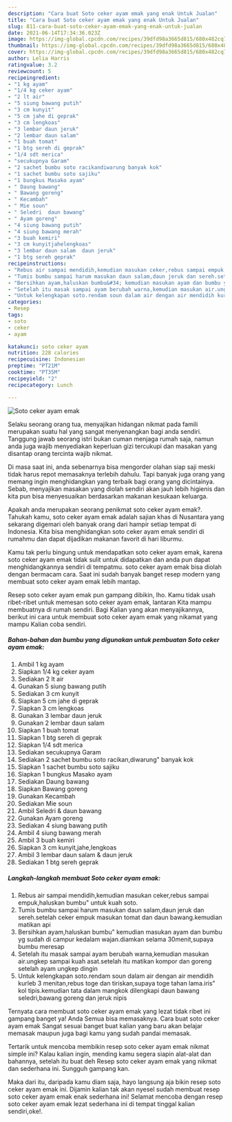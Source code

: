```yaml
---
description: "Cara buat Soto ceker ayam emak yang enak Untuk Jualan"
title: "Cara buat Soto ceker ayam emak yang enak Untuk Jualan"
slug: 811-cara-buat-soto-ceker-ayam-emak-yang-enak-untuk-jualan
date: 2021-06-14T17:34:36.023Z
image: https://img-global.cpcdn.com/recipes/39dfd98a3665d815/680x482cq70/soto-ceker-ayam-emak-foto-resep-utama.jpg
thumbnail: https://img-global.cpcdn.com/recipes/39dfd98a3665d815/680x482cq70/soto-ceker-ayam-emak-foto-resep-utama.jpg
cover: https://img-global.cpcdn.com/recipes/39dfd98a3665d815/680x482cq70/soto-ceker-ayam-emak-foto-resep-utama.jpg
author: Lelia Harris
ratingvalue: 3.2
reviewcount: 5
recipeingredient:
- "1 kg ayam"
- "1/4 kg ceker ayam"
- "2 lt air"
- "5 siung bawang putih"
- "3 cm kunyit"
- "5 cm jahe di geprak"
- "3 cm lengkoas"
- "3 lembar daun jeruk"
- "2 lembar daun salam"
- "1 buah tomat"
- "1 btg sereh di geprak"
- "1/4 sdt merica"
- "secukupnya Garam"
- "2 sachet bumbu soto racikandiwarung banyak kok"
- "1 sachet bumbu soto sajiku"
- "1 bungkus Masako ayam"
- " Daung bawang"
- " Bawang goreng"
- " Kecambah"
- " Mie soun"
- " Seledri  daun bawang"
- " Ayam goreng"
- "4 siung bawang putih"
- "4 siung bawang merah"
- "3 buah kemiri"
- "3 cm kunyitjahelengkoas"
- "3 lembar daun salam  daun jeruk"
- "1 btg sereh geprak"
recipeinstructions:
- "Rebus air sampai mendidih,kemudian masukan ceker,rebus sampai empuk,haluskan bumbu&#34; untuk kuah soto."
- "Tumis bumbu sampai harum masukan daun salam,daun jeruk dan sereh.setelah ceker empuk masukan tomat dan daun bawang.kemudian matikan api"
- "Bersihkan ayam,haluskan bumbu&#34; kemudian masukan ayam dan bumbu yg sudah di campur kedalam wajan.diamkan selama 30menit,supaya bumbu meresap"
- "Setelah itu masak sampai ayam berubah warna,kemudian masukan air.ungkep sampai kuah asat.setelah itu matikan kompor dan goreng setelah ayam ungkep dingin"
- "Untuk kelengkapan soto.rendam soun dalam air dengan air mendidih kurleb 3 menitan,rebus toge dan tiriskan,supaya toge tahan lama.iris&#34; kol tipis.kemudian tata dalam mangkok dilengkapi daun bawang seledri,bawang goreng dan jeruk nipis"
categories:
- Resep
tags:
- soto
- ceker
- ayam

katakunci: soto ceker ayam 
nutrition: 228 calories
recipecuisine: Indonesian
preptime: "PT21M"
cooktime: "PT35M"
recipeyield: "2"
recipecategory: Lunch

---
```



![Soto ceker ayam emak](https://img-global.cpcdn.com/recipes/39dfd98a3665d815/680x482cq70/soto-ceker-ayam-emak-foto-resep-utama.jpg)

Selaku seorang orang tua, menyajikan hidangan nikmat pada famili merupakan suatu hal yang sangat menyenangkan bagi anda sendiri. Tanggung jawab seorang istri bukan cuman menjaga rumah saja, namun anda juga wajib menyediakan keperluan gizi tercukupi dan masakan yang disantap orang tercinta wajib nikmat.

Di masa  saat ini, anda sebenarnya bisa mengorder olahan siap saji meski tidak harus repot memasaknya terlebih dahulu. Tapi banyak juga orang yang memang ingin menghidangkan yang terbaik bagi orang yang dicintainya. Sebab, menyajikan masakan yang diolah sendiri akan jauh lebih higienis dan kita pun bisa menyesuaikan berdasarkan makanan kesukaan keluarga. 



Apakah anda merupakan seorang penikmat soto ceker ayam emak?. Tahukah kamu, soto ceker ayam emak adalah sajian khas di Nusantara yang sekarang digemari oleh banyak orang dari hampir setiap tempat di Indonesia. Kita bisa menghidangkan soto ceker ayam emak sendiri di rumahmu dan dapat dijadikan makanan favorit di hari liburmu.

Kamu tak perlu bingung untuk mendapatkan soto ceker ayam emak, karena soto ceker ayam emak tidak sulit untuk didapatkan dan anda pun dapat menghidangkannya sendiri di tempatmu. soto ceker ayam emak bisa diolah dengan bermacam cara. Saat ini sudah banyak banget resep modern yang membuat soto ceker ayam emak lebih mantap.

Resep soto ceker ayam emak pun gampang dibikin, lho. Kamu tidak usah ribet-ribet untuk memesan soto ceker ayam emak, lantaran Kita mampu membuatnya di rumah sendiri. Bagi Kalian yang akan menyajikannya, berikut ini cara untuk membuat soto ceker ayam emak yang nikamat yang mampu Kalian coba sendiri.

<!--inarticleads1-->

##### Bahan-bahan dan bumbu yang digunakan untuk pembuatan Soto ceker ayam emak:

1. Ambil 1 kg ayam
1. Siapkan 1/4 kg ceker ayam
1. Sediakan 2 lt air
1. Gunakan 5 siung bawang putih
1. Sediakan 3 cm kunyit
1. Siapkan 5 cm jahe di geprak
1. Siapkan 3 cm lengkoas
1. Gunakan 3 lembar daun jeruk
1. Gunakan 2 lembar daun salam
1. Siapkan 1 buah tomat
1. Siapkan 1 btg sereh di geprak
1. Siapkan 1/4 sdt merica
1. Sediakan secukupnya Garam
1. Sediakan 2 sachet bumbu soto racikan,diwarung&#34; banyak kok
1. Siapkan 1 sachet bumbu soto sajiku
1. Siapkan 1 bungkus Masako ayam
1. Sediakan  Daung bawang
1. Siapkan  Bawang goreng
1. Gunakan  Kecambah
1. Sediakan  Mie soun
1. Ambil  Seledri &amp; daun bawang
1. Gunakan  Ayam goreng
1. Sediakan 4 siung bawang putih
1. Ambil 4 siung bawang merah
1. Ambil 3 buah kemiri
1. Siapkan 3 cm kunyit,jahe,lengkoas
1. Ambil 3 lembar daun salam &amp; daun jeruk
1. Sediakan 1 btg sereh geprak




<!--inarticleads2-->

##### Langkah-langkah membuat Soto ceker ayam emak:

1. Rebus air sampai mendidih,kemudian masukan ceker,rebus sampai empuk,haluskan bumbu&#34; untuk kuah soto.
1. Tumis bumbu sampai harum masukan daun salam,daun jeruk dan sereh.setelah ceker empuk masukan tomat dan daun bawang.kemudian matikan api
1. Bersihkan ayam,haluskan bumbu&#34; kemudian masukan ayam dan bumbu yg sudah di campur kedalam wajan.diamkan selama 30menit,supaya bumbu meresap
1. Setelah itu masak sampai ayam berubah warna,kemudian masukan air.ungkep sampai kuah asat.setelah itu matikan kompor dan goreng setelah ayam ungkep dingin
1. Untuk kelengkapan soto.rendam soun dalam air dengan air mendidih kurleb 3 menitan,rebus toge dan tiriskan,supaya toge tahan lama.iris&#34; kol tipis.kemudian tata dalam mangkok dilengkapi daun bawang seledri,bawang goreng dan jeruk nipis




Ternyata cara membuat soto ceker ayam emak yang lezat tidak ribet ini gampang banget ya! Anda Semua bisa memasaknya. Cara buat soto ceker ayam emak Sangat sesuai banget buat kalian yang baru akan belajar memasak maupun juga bagi kamu yang sudah pandai memasak.

Tertarik untuk mencoba membikin resep soto ceker ayam emak nikmat simple ini? Kalau kalian ingin, mending kamu segera siapin alat-alat dan bahannya, setelah itu buat deh Resep soto ceker ayam emak yang nikmat dan sederhana ini. Sungguh gampang kan. 

Maka dari itu, daripada kamu diam saja, hayo langsung aja bikin resep soto ceker ayam emak ini. Dijamin kalian tak akan nyesel sudah membuat resep soto ceker ayam emak enak sederhana ini! Selamat mencoba dengan resep soto ceker ayam emak lezat sederhana ini di tempat tinggal kalian sendiri,oke!.

